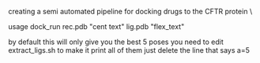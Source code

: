 creating a semi automated pipeline for docking drugs to the CFTR protein \\

usage  dock_run rec.pdb "cent text" lig.pdb "flex_text"

by default this will only give you the best 5 poses you need to edit extract_ligs.sh to make it print all of them just delete the line that says a=5

